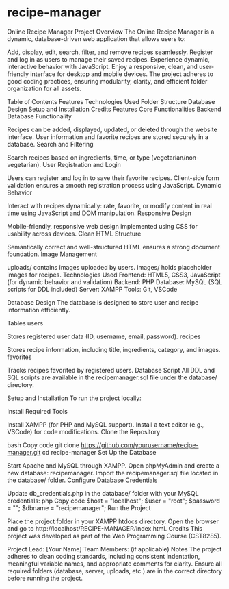 # recipe-manager
Online Recipe Manager
Project Overview
The Online Recipe Manager is a dynamic, database-driven web application that allows users to:

Add, display, edit, search, filter, and remove recipes seamlessly.
Register and log in as users to manage their saved recipes.
Experience dynamic, interactive behavior with JavaScript.
Enjoy a responsive, clean, and user-friendly interface for desktop and mobile devices.
The project adheres to good coding practices, ensuring modularity, clarity, and efficient folder organization for all assets.

Table of Contents
Features
Technologies Used
Folder Structure
Database Design
Setup and Installation
Credits
Features
Core Functionalities
Backend Database Functionality

Recipes can be added, displayed, updated, or deleted through the website interface.
User information and favorite recipes are stored securely in a database.
Search and Filtering

Search recipes based on ingredients, time, or type (vegetarian/non-vegetarian).
User Registration and Login

Users can register and log in to save their favorite recipes.
Client-side form validation ensures a smooth registration process using JavaScript.
Dynamic Behavior

Interact with recipes dynamically: rate, favorite, or modify content in real time using JavaScript and DOM manipulation.
Responsive Design

Mobile-friendly, responsive web design implemented using CSS for usability across devices.
Clean HTML Structure

Semantically correct and well-structured HTML ensures a strong document foundation.
Image Management

uploads/ contains images uploaded by users.
images/ holds placeholder images for recipes.
Technologies Used
Frontend: HTML5, CSS3, JavaScript (for dynamic behavior and validation)
Backend: PHP
Database: MySQL (SQL scripts for DDL included)
Server: XAMPP
Tools: Git, VSCode

Database Design
The database is designed to store user and recipe information efficiently.

Tables
users

Stores registered user data (ID, username, email, password).
recipes

Stores recipe information, including title, ingredients, category, and images.
favorites

Tracks recipes favorited by registered users.
Database Script
All DDL and SQL scripts are available in the recipemanager.sql file under the database/ directory.

Setup and Installation
To run the project locally:

Install Required Tools

Install XAMPP (for PHP and MySQL support).
Install a text editor (e.g., VSCode) for code modifications.
Clone the Repository

bash
Copy code
git clone https://github.com/yourusername/recipe-manager.git
cd recipe-manager
Set Up the Database

Start Apache and MySQL through XAMPP.
Open phpMyAdmin and create a new database: recipemanager.
Import the recipemanager.sql file located in the database/ folder.
Configure Database Credentials

Update db_credentials.php in the database/ folder with your MySQL credentials:
php
Copy code
$host = "localhost";
$user = "root";
$password = "";
$dbname = "recipemanager";
Run the Project

Place the project folder in your XAMPP htdocs directory.
Open the browser and go to http://localhost/RECIPE-MANAGER/index.html.
Credits
This project was developed as part of the Web Programming Course (CST8285).

Project Lead: [Your Name]
Team Members: (if applicable)
Notes
The project adheres to clean coding standards, including consistent indentation, meaningful variable names, and appropriate comments for clarity.
Ensure all required folders (database, server, uploads, etc.) are in the correct directory before running the project.
